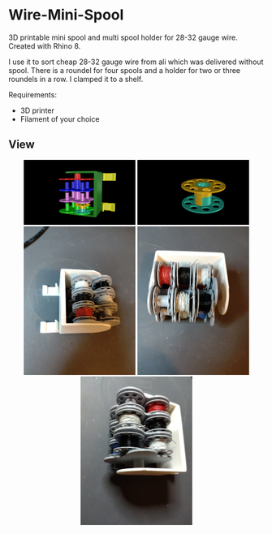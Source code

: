 # Wire-Mini-Spool
3D printable mini spool and multi spool holder for 28-32 gauge wire. Created with Rhino 8.

I use it to sort cheap 28-32 gauge wire from ali which was delivered without spool.
There is a roundel for four spools and a holder for two or three roundels in a row. 
I clamped it to a shelf.

Requirements:
* 3D printer 
* Filament of your choice

## View
<p align="center">
<img src="ViewCapture20241117_165725.png" width="220"> 
<img src="ViewCapture20241117_165840.png" width="220">
<img src="IMG_20241117_143312.jpg" width="220">
<img src="IMG_20241117_143319.jpg" width="220">
<img src="IMG_20241117_143325.jpg" width="220">
</p>  

